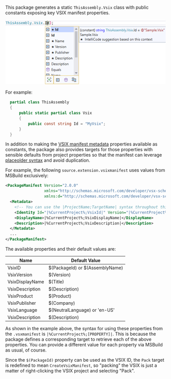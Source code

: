 <!-- include https://github.com/devlooped/.github/raw/main/sponsorlinkr.md -->
<!-- #vsix -->
This package generates a static `ThisAssembly.Vsix` class with public 
constants exposing key VSIX manifest properties.

![](https://raw.githubusercontent.com/devlooped/ThisAssembly/main/img/ThisAssembly.Vsix.png)

For example:

```csharp
  partial class ThisAssembly
  {
      public static partial class Vsix
      {
          public const string Id = "MyVsix";
      }
  }
```

In addition to making the [VSIX manifest metadata](https://learn.microsoft.com/en-us/visualstudio/extensibility/vsix-extension-schema-2-0-reference?view=vs-2022#metadata-element) 
properties available as constants, the package also provides targets for those properties 
with sensible defaults from project properties so that the manifest can leverage 
[placeolder syntax](https://learn.microsoft.com/en-us/visualstudio/extensibility/vsix-extension-schema-2-0-reference?view=vs-2022#metadata-element) 
and avoid duplication. 

For example, the following `source.extension.vsixmanifest` uses values from MSBuild exclusively:
```xml
<PackageManifest Version="2.0.0" 
                 xmlns="http://schemas.microsoft.com/developer/vsx-schema/2011" 
                 xmlns:d="http://schemas.microsoft.com/developer/vsx-schema-design/2011">
  <Metadata>
    <!-- You can use the |ProjectName;TargetName| syntax throughout this manifest, BTW -->
    <Identity Id="|%CurrentProject%;VsixId|" Version="|%CurrentProject%;VsixVersion|" Language="|%CurrentProject%;VsixLanguage|" Publisher="|%CurrentProject%;VsixPublisher|" />
    <DisplayName>|%CurrentProject%;VsixDisplayName|</DisplayName>
    <Description>|%CurrentProject%;VsixDescription|</Description>
  </Metadata>
  ...
</PackageManifest>
```

The available properties and their default values are:

| Name              | Default Value                     |
|-------------------|-----------------------------------|
| VsixID            | $(PackageId) or $(AssemblyName)   |
| VsixVersion       | $(Version)                        |
| VsixDisplayName   | $(Title)                          |
| VsixDescription   | $(Description)                    |
| VsixProduct       | $(Product)                        |
| VsixPublisher     | $(Company)                        |
| VsixLanguage      | $(NeutralLanguage) or 'en-US'     |
| VsixDescription   | $(Description)                    |

As shown in the example above, the syntax for using these properties from the `.vsxmanifest` is 
`|%CurrentProject%;[PROPERTY]|`. This is because the package defines a corresponding target to 
retrieve each of the above properties. You can provide a different value for each property via 
MSBuild as usual, of course.

Since the `$(PackageId)` property can be used as the VSIX ID, the `Pack` target is redefined to 
mean `CreateVsixManifest`, so "packing" the VSIX is just a matter of right-clicking the VSIX 
project and selecting "Pack".

<!-- #vsix -->
<!-- include ../visibility.md -->
<!-- include https://github.com/devlooped/sponsors/raw/main/footer.md -->
<!-- exclude -->